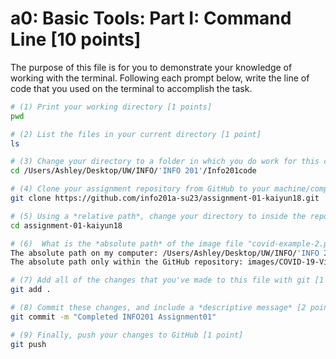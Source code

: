 # a0: Basic Tools: Part I: Command Line [10 points]

The purpose of this file is for you to demonstrate your knowledge of working with the terminal. Following each prompt below, write the line of code that you used on the terminal to accomplish the task.

```bash
# (1) Print your working directory [1 points]
pwd

# (2) List the files in your current directory [1 point]
ls

# (3) Change your directory to a folder in which you do work for this class (if you haven't created such a folder, please do so now — perhaps titled "INFO201") [1 point]
cd /Users/Ashley/Desktop/UW/INFO/'INFO 201'/Info201code

# (4) Clone your assignment repository from GitHub to your machine/computer [1 point]
git clone https://github.com/info201a-su23/assignment-01-kaiyun18.git

# (5) Using a *relative path*, change your directory to inside the repository you just cloned [1 point]
cd assignment-01-kaiyun18

# (6)  What is the *absolute path* of the image file "covid-example-2.png"? (You can answer the absolute path on your own computer, or the absolute path only within the GitHub repository) [1 points]
The absolute path on my computer: /Users/Ashley/Desktop/UW/INFO/'INFO 201'/Info201code/assignment-01-kaiyun18/images/COVID-19-Visualizations/covid-example-2.png
The absolute path only within the GitHub repository: images/COVID-19-Visualizations/covid-example-2.png

# (7) Add all of the changes that you've made to this file with git [1 point]
git add .

# (8) Commit these changes, and include a *descriptive message* [2 points]
git commit -m "Completed INFO201 Assignment01"

# (9) Finally, push your changes to GitHub [1 point]
git push
```
